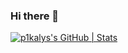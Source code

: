 ### Hi there 👋

<!--
**p1kalys/p1kalys** is a ✨ _special_ ✨ repository because its `README.md` (this file) appears on your GitHub profile.

Here are some ideas to get you started:

- 🔭 I’m currently working on ...
- 🌱 I’m currently learning ...
- 👯 I’m looking to collaborate on ...
- 🤔 I’m looking for help with ...
- 💬 Ask me about ...
- 📫 How to reach me: ...
- 😄 Pronouns: ...
- ⚡ Fun fact: ...
-->
[![p1kalys's GitHub | Stats](https://stats.quine.sh/p1kalys/github?theme=dark)](https://quine.sh?utm_source=widgets&utm_campaign=p1kalys)
